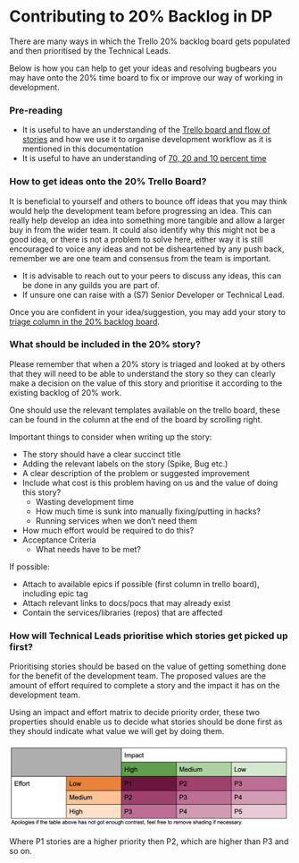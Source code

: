 Contributing to 20% Backlog in DP
=================================

There are many ways in which the Trello 20% backlog board gets populated and then prioritised by the Technical Leads.

Below is how you can help to get your ideas and resolving bugbears you may have onto the 20% time board to fix or improve our way of working in development.

### Pre-reading

- It is useful to have an understanding of the [Trello board and flow of stories](./TRELLO_BOARD_FLOW.md) and how we use it to organise development workflow as it is mentioned in this documentation
- It is useful to have an understanding of [70, 20 and 10 percent time](./70_20_10_SPLIT.md)

### How to get ideas onto the 20% Trello Board?

It is beneficial to yourself and others to bounce off ideas that you may think would help the development team before progressing an idea. This can really help develop an idea into something more tangible and allow a larger buy in from the wider team. It could also identify why this might not be a good idea, or there is not a problem to solve here, either way it is still encouraged to voice any ideas and not be disheartened by any push back, remember we are one team and consensus from the team is important.

- It is advisable to reach out to your peers to discuss any ideas, this can be done in any guilds you are part of.
- If unsure one can raise with a (S7) Senior Developer or Technical Lead.

Once you are confident in your idea/suggestion, you may add your story to [triage column in the 20% backlog board](https://trello.com/b/5G8rf9cm/20-time-backlog).

### What should be included in the 20% story?

Please remember that when a 20% story is triaged and looked at by others that they will need to be able to understand the story so they can clearly make a decision on the value of this story and prioritise it according to the existing backlog of 20% work.

One should use the relevant templates available on the trello board, these can be found in the column at the end of the board by scrolling right.

Important things to consider when writing up the story:

- The story should have a clear succinct title
- Adding the relevant labels on the story (Spike, Bug etc.)
- A clear description of the problem or suggested improvement
- Include what cost is this problem having on us and the value of doing this story?
    - Wasting development time
    - How much time is sunk into manually fixing/putting in hacks?
    - Running services when we don’t need them
- How much effort would be required to do this?
- Acceptance Criteria
    - What needs have to be met?

If possible:
- Attach to available epics if possible (first column in trello board), including epic tag
- Attach relevant links to docs/pocs that may already exist
- Contain the services/libraries (repos) that are affected 

### How will Technical Leads prioritise which stories get picked up first?

Prioritising stories should be based on the value of getting something done for the benefit of the development team. The proposed values are the amount of effort required to complete a story and the impact it has on the development team.

Using an impact and effort matrix to decide priority order, these two properties should enable us to decide what stories should be done first as they should indicate what value we will get by doing them.

![Impact Effort Matrix Diagram](../../img/impact_effort_matrix.png)

Where P1 stories are a higher priority then P2, which are higher than P3 and so on.
